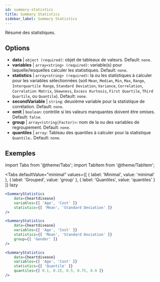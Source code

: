 ```yaml
---
id: summary-statistics 
title: Summary Statistics
sidebar_label: Summary Statistics
---
```


Résumé des statistiques.

## Options

* __data__ | `object (required)`: objet de tableaux de valeurs. Default: `none`.
* __variables__ | `array<string> (required)`: variable(s) pour laquelle/lesquelles calculer les statistiques. Default: `none`.
* __statistics__ | `array<string> (required)`: la ou les statistiques à calculer pour les variables sélectionnées (soit `Mean`, `Median`, `Min`, `Max`, `Range`, `Interquartile Range`, `Standard Deviation`, `Variance`, `Correlation`, `Correlation Matrix`, `Skewness`, `Excess Kurtosis`, `First Quartile`, `Third Quartile`, ou `Quantile`). Default: `none`.
* __secondVariable__ | `string`: deuxième variable pour la statistique de corrélation. Default: `none`.
* __omit__ | `boolean`: contrôle si les valeurs manquantes doivent être omises. Default: `false`.
* __group__ | `array<(string|Factor)>`: nom de la ou des variables de regroupement. Default: `none`.
* __quantiles__ | `array`: Tableau des quantiles à calculer pour la statistique `Quantile`.. Default: `none`.


## Exemples

import Tabs from '@theme/Tabs';
import TabItem from '@theme/TabItem';

<Tabs
    defaultValue="minimal"
    values={[
        { label: 'Minimal', value: 'minimal' },
        { label: 'Grouped', value: 'group' },
        { label: 'Quantiles', value: 'quantiles' }
    ]}
    lazy
>

<TabItem value="minimal">

```jsx live
<SummaryStatistics 
    data={heartdisease} 
    variables={[ 'Age', 'Cost' ]}
    statistics={[ 'Mean', 'Standard Deviation' ]}
/>
```

</TabItem>

<TabItem value="group" >

```jsx live
<SummaryStatistics 
    data={heartdisease} 
    variables={[ 'Age', 'Cost' ]}
    statistics={[ 'Mean', 'Standard Deviation' ]}
    group={[ 'Gender' ]}
/>
```
</TabItem>

<TabItem value="quantiles">

```jsx live
<SummaryStatistics 
    data={heartdisease} 
    variables={[ 'Age', 'Cost' ]}
    statistics={[ 'Quantile' ]}
    quantiles={[ 0.1, 0.25, 0.5, 0.75, 0.9 ]}
/>
```

</TabItem>

</Tabs>
